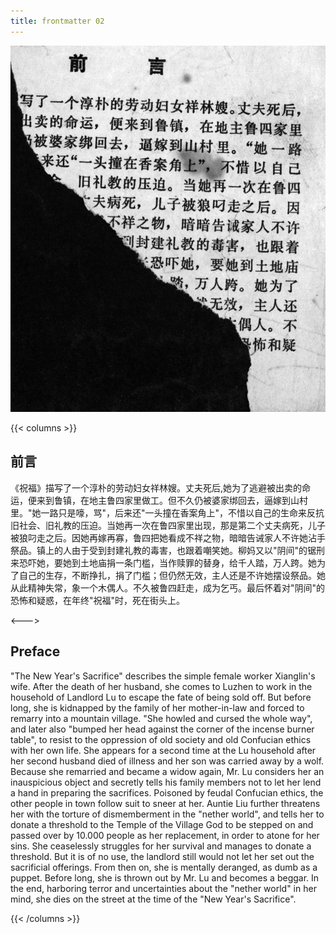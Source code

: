 ```yaml
---
title: frontmatter 02
---
```


![zhufu front](./../../../images/zhufu/seifert0772_zf_0004_0.jpg)


{{< columns >}}

## 前言

《祝福》描写了一个淳朴的劳动妇女祥林嫂。丈夫死后,她为了逃避被出卖的命运，便来到鲁镇，在地主鲁四家里做工。但不久仍被婆家绑回去，逼嫁到山村里。"她一路只是嚎，骂"，后来还"一头撞在香案角上"，不惜以自己的生命来反抗旧社会、旧礼教的压迫。当她再一次在鲁四家里出现，那是第二个丈夫病死，儿子被狼叼走之后。因她再嫁再寡，鲁四把她看成不祥之物，暗暗告诫家人不许她沾手祭品。镇上的人由于受到封建礼教的毒害，也跟着嘲笑她。柳妈又以"阴间"的锯刑来恐吓她，要她到土地庙捐一条门槛，当作赎罪的替身，给千人踏，万人跨。她为了自己的生存，不断挣扎，捐了门槛；但仍然无效，主人还是不许她摆设祭品。她从此精神失常，象一个木偶人。不久被鲁四赶走，成为乞丐。最后怀着对"阴间"的恐怖和疑惑，在年终"祝福"时，死在街头上。

<--->

## Preface 

"The New Year's Sacrifice" describes the simple female worker Xianglin's wife. After the death of her husband, she comes to Luzhen to work in the household of Landlord Lu to escape the fate of being sold off. But before long, she is kidnapped by the family of her mother-in-law and forced to remarry into a mountain village. "She howled and cursed the whole way", and later also "bumped her head against the corner of the incense burner table", to resist to the oppression of old society and old Confucian ethics with her own life. She appears for a second time at the Lu household after her second husband died of illness and her son was carried away by a wolf. Because she remarried and became a widow again, Mr. Lu considers her an inauspicious object and secretly tells his family members not to let her lend a hand in preparing the sacrifices. Poisoned by feudal Confucian ethics, the other people in town follow suit to sneer at her. Auntie Liu further threatens her with the torture of dismemberment in the "nether world", and tells her to donate a threshold to the Temple of the Village God to be stepped on and passed over by 10.000 people as her replacement, in order to atone for her sins. She ceaselessly struggles for her survival and manages to donate a threshold. But it is of no use, the landlord still would not let her set out the sacrificial offerings. From then on, she is mentally deranged, as dumb as a puppet. Before long, she is thrown out by Mr. Lu and becomes a beggar. In the end, harboring terror and uncertainties about the "nether world" in her mind, she dies on the street at the time of the "New Year's Sacrifice".

{{< /columns >}}